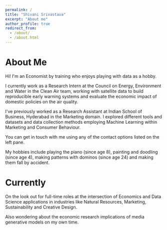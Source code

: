 ```yaml
---
permalink: /
title: "Shivani Srivastava"
excerpt: "About me"
author_profile: true
redirect_from: 
  - /about/
  - /about.html
---
```


About Me
======

Hi! I'm an Economist by training who enjoys playing with data as a hobby. 

I currently work as a Research Intern at the Council on Energy, Environment and Water in the Clean Air team, working with satellite data to build reproducible early warning systems and evaluate the economic impact of domestic policies on the air quality. 

I've previously worked as a Research Assistant at Indian School of Business, Hyderabad in the Marketing domain. I explored different tools and datasets and data collection methods employing Machine Learning within Marketing and Consumer Behaviour. 

You can get in touch with me using any of the contact options listed on the left pane.

My hobbies include playing the piano (since age 8), painting and doodling (since age 4), making patterns with dominos (since age 24) and making them fall by accident.

Currently
======

On the look out for full-time roles at the intersection of Economics and Data Science applications in industries like Natural Resources, Marketing, Sustainability and Creative Design.

Also wondering about the economic research implications of media generative models on my own time.

